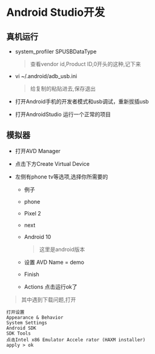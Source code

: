 # Android Studio开发

## 真机运行

- system_profiler SPUSBDataType

  > 查看vendor id,Product ID,0开头的这种,记下来

- vi ~/.android/adb_usb.ini 

  > 给复制的粘贴进去,保存退出

- 打开Android手机的开发者模式和usb调试，重新拔插usb

- 打开AndroidStudio 运行一个正常的项目

## 模拟器

- 打开AVD Manager

- 点击下方Create Virtual Device

- 左侧有phone tv等选项,选择你所需要的

  - 例子

  - phone

  - Pixel 2

  - next

  - Android 10

    > 这里是android版本

  - 设置 AVD Name = demo

  - Finish

  - Actions 点击运行ok了

> 其中遇到下载问题,打开

```
打开设置
Appearance & Behavior 
System Settings
Android SDK
SDK Tools
点击Intel x86 Emulator Accele rator (HAXM installer)
apply > ok
```

